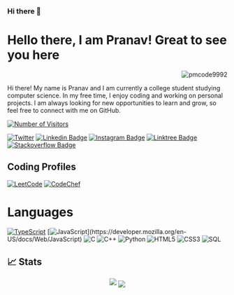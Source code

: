 ### Hi there 👋

<!--
**pmcode9992/pmcode9992** is a ✨ _special_ ✨ repository because its `README.md` (this file) appears on your GitHub profile.

Here are some ideas to get you started:

- 🔭 I’m currently working on ...
- 🌱 I’m currently learning ...
- 👯 I’m looking to collaborate on ...
- 🤔 I’m looking for help with ...
- 💬 Ask me about ...
- 📫 How to reach me: ...
- 😄 Pronouns: ...
- ⚡ Fun fact: ...
-->

# Hello there, I am Pranav! Great to see you here
<p align="right"> <img src="https://komarev.com/ghpvc/?username=pmcode9992&label=Profile%20views&color=0e75b6&style=flat" alt="pmcode9992" /> </p>


Hi there! My name is Pranav and I am currently a college student studying computer science. In my free time, I enjoy coding and working on personal projects. I am always looking for new opportunities to learn and grow, so feel free to connect with me on GitHub.


<a href="https://github.com/pmcode9992/"><img src="https://visitor-badge.laobi.icu/badge?page_id=pmcode9992/pmcode9992.github.io" alt="Number of Visitors"></a>

[![Twitter](https://img.shields.io/badge/Twitter-1DA1F2?style=for-the-badge&logo=twitter&logoColor=white)](https://twitter.com/Pranavm201)
[![Linkedin Badge](https://img.shields.io/badge/LinkedIn-0077B5?style=for-the-badge&logo=linkedin&logoColor=white&link=https://www.linkedin.com/in/pranavmurthy201/)](https://www.linkedin.com/in/pranavmurthy201/)
[![Instagram Badge](https://img.shields.io/badge/Instagram-E4405F?style=for-the-badge&logo=instagram&logoColor=white&link=https://instagram.com/pranavm59/)](https://instagram.com/pranavm59)
[![Linktree Badge](https://img.shields.io/badge/linktree-39E09B?style=for-the-badge&logo=linktree&logoColor=black)](https://linktr.ee/pranavmurthy)
[![Stackoverflow Badge](https://img.shields.io/badge/Stack_Overflow-FE7A16?style=for-the-badge&logo=stack-overflow&logoColor=white)](https://stackoverflow.com/users/21692597/pranav)





## Coding Profiles

[![LeetCode](https://img.shields.io/badge/-LeetCode-FFA116?style=for-the-badge&logo=LeetCode&logoColor=black)](https://leetcode.com/pmcode9992/)
[![CodeChef](https://img.shields.io/badge/Codechef-%23B92B27.svg?&style=for-the-badge&logo=Codechef&logoColor=white)](https://www.codechef.com/users/pranav9992)

# Languages

[![TypeScript](https://img.shields.io/badge/TypeScript-3178C6?style=for-the-badge&logo=typescript&logoColor=white)](https://www.typescriptlang.org/)
[![JavaScript]([https://img.shields.io/badge/JavaScript-F7DF1E?style=for-the-badge&logo=javascript&logoColor=white](https://img.shields.io/badge/logo-javascript-blue?logo=javascript))](https://developer.mozilla.org/en-US/docs/Web/JavaScript)
![C](https://img.shields.io/badge/C-00599C?style=for-the-badge&logo=c&logoColor=white)
![C++](https://img.shields.io/badge/C%2B%2B-00599C?style=for-the-badge&logo=c%2B%2B&logoColor=white)
![Python](https://img.shields.io/badge/Python-3776AB?style=for-the-badge&logo=python&logoColor=white)
![HTML5](https://img.shields.io/badge/HTML5-E34F26?style=for-the-badge&logo=html5&logoColor=white)
![CSS3](https://img.shields.io/badge/CSS3-1572B6?style=for-the-badge&logo=css3&logoColor=white)
![SQL](https://img.shields.io/badge/MySQL-00000F?style=for-the-badge&logo=mysql&logoColor=white)





## 📈 Stats

<p align ="center">
<img src="https://github-readme-stats.vercel.app/api?username=pmcode9992"/>
<img align="center" src="https://github-readme-streak-stats.herokuapp.com/?user=pmcode9992&theme=tokyonight" />
</p>
